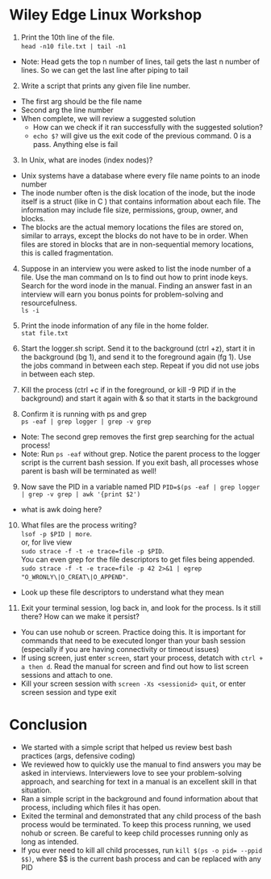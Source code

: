 # Wiley Edge Linux Workshop

1. Print the 10th line of the file.  
`head -n10 file.txt | tail -n1`  
- Note: Head gets the top n number of lines, tail gets the last n number of lines. So we can get the last line after piping to tail

2. Write a script that prints any given file line number.
- The first arg should be the file name
- Second arg the line number
- When complete, we will review a suggested solution
    - How can we check if it ran successfully with the suggested solution?
    - `echo $?` will give us the exit code of the previous command. 0 is a pass. Anything else is fail

3. In Unix, what are inodes (index nodes)?
- Unix systems have a database where every file name points to an inode number
- The inode number often is the disk location of the inode, but the inode itself is a struct (like in C ) that contains information about each file. The information may include file size, permissions, group, owner, and blocks. 
- The blocks are the actual memory locations the files are stored on, similar to arrays, except the blocks do not have to be in order. When files are stored in blocks that are in non-sequential memory locations, this is called fragmentation. 

4. Suppose in an interview you were asked to list the inode number of a file. Use the man command on ls to find out how to print inode keys. Search for the word inode in the manual. Finding an answer fast in an interview will earn you bonus points for problem-solving and resourcefulness.  
`ls -i`

5. Print the inode information of any file in the home folder.  
`stat file.txt`

6. Start the logger.sh script. Send it to the background (ctrl +z), start it in the background (bg 1), and send it to the foreground again (fg 1). Use the jobs command in between each step. Repeat if you did not use jobs in between each step.

7. Kill the process (ctrl +c if in the foreground, or kill -9 PID if in the background) and start it again with & so that it starts in the background

8. Confirm it is running with ps and grep  
`ps -eaf | grep logger | grep -v grep` 
- Note: The second grep removes the first grep searching for the actual process!
- Note: Run `ps -eaf` without grep. Notice the parent process to the logger script is the current bash session. If you exit bash, all processes whose parent is bash will be terminated as well! 

9. Now save the PID in a variable named PID
`PID=$(ps -eaf | grep logger | grep -v grep | awk '{print $2')`
- what is awk doing here?

10. What files are the process writing?  
`lsof -p $PID | more`.  
or, for live view    
`sudo strace -f -t -e trace=file -p $PID`.  
You can even grep for the file descriptors to get files being appended.  
`sudo strace -f -t -e trace=file -p 42 2>&1 | egrep "O_WRONLY\|O_CREAT\|O_APPEND"`.  
- Look up these file descriptors to understand what they mean 

11. Exit your terminal session, log back in, and look for the process. Is it still there? How can we make it persist?   
- You can use nohub or screen. Practice doing this. It is important for commands that need to be executed longer than your bash session (especially if you are having connectivity or timeout issues) 
- If using screen, just enter `screen`, start your process, detatch with `ctrl + a then d`. Read the manual for screen and find out how to list screen sessions and attach to one.
- Kill your screen session with `screen -Xs <sessionid> quit`, or enter screen session and type exit


# Conclusion

- We started with a simple script that helped us review best bash practices (args, defensive coding)
- We reviewed how to quickly use the manual to find answers you may be asked in interviews. Interviewers love to see your problem-solving approach, and searching for text in a manual is an excellent skill in that situation.
- Ran a simple script in the background and found information about that process, including which files it has open.
- Exited the terminal and demonstrated that any child process of the bash process would be terminated. To keep this process running, we used nohub or screen. Be careful to keep child processes running only as long as intended. 
- If you ever need to kill all child processes, run `kill $(ps -o pid= --ppid $$)`, where $$ is the current bash process and can be replaced with any PID
